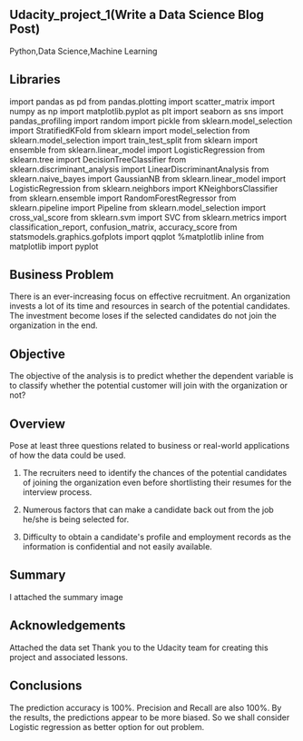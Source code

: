 ## Udacity_project_1(Write a Data Science Blog Post)
Python,Data Science,Machine Learning
## Libraries

import pandas as pd
from pandas.plotting import scatter_matrix
import numpy as np
import matplotlib.pyplot as plt
import seaborn as sns
import pandas_profiling
import random
import pickle
from sklearn.model_selection import StratifiedKFold
from sklearn import model_selection
from sklearn.model_selection import train_test_split
from sklearn import ensemble
from sklearn.linear_model import LogisticRegression
from sklearn.tree import DecisionTreeClassifier
from sklearn.discriminant_analysis import LinearDiscriminantAnalysis
from sklearn.naive_bayes import GaussianNB
from sklearn.linear_model import LogisticRegression
from sklearn.neighbors import KNeighborsClassifier
from sklearn.ensemble import RandomForestRegressor
from sklearn.pipeline import Pipeline
from sklearn.model_selection import cross_val_score
from sklearn.svm import SVC
from sklearn.metrics import classification_report, confusion_matrix, accuracy_score
from statsmodels.graphics.gofplots import qqplot
%matplotlib inline
from matplotlib import pyplot

## Business Problem

There is an ever-increasing focus on effective recruitment. An organization invests a lot of its time and resources in search of the potential candidates. The investment become loses if the selected candidates do not join the organization in the end.


## Objective
The objective of the analysis is to predict whether the dependent variable is to classify whether the potential customer will join with the organization or not? 

## Overview
Pose at least three questions related to business or real-world applications of how the data could be used.

1. The recruiters need to identify the chances of the potential candidates of joining the organization even before shortlisting their resumes for the interview process.

2. Numerous factors that can make a candidate back out from the job he/she is being selected for.

3. Difficulty to obtain a candidate's profile and employment records as the information is confidential and not easily available.


## Summary
I attached the summary image
 

## Acknowledgements
Attached the data set
Thank you to the Udacity team for creating this project and associated lessons.

## Conclusions
The prediction accuracy is 100%.
Precision and Recall are also 100%.
By the results, the predictions appear to be more biased. So we shall consider Logistic regression as better option for out problem.

